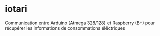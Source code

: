 # iotari
Communication entre Arduino (Atmega 328/128) et Raspberry (B+) pour récupérer les informations de consommations éléctriques
